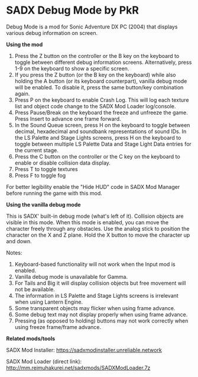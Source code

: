 # SADX Debug Mode by PkR

Debug Mode is a mod for Sonic Adventure DX PC (2004) that displays various debug information on screen.

**Using the mod**

1) Press the Z button on the controller or the B key on the keyboard to toggle between different debug information screens. Alternatively, press 1-9 on the keyboard to show a specific screen.
2) If you press the Z button (or the B key on the keyboard) while also holding the A button (or its keyboard counterpart), vanilla debug mode will be enabled. To disable it, press the same button/key combination again.
3) Press P on the keyboard to enable Crash Log. This will log each texture list and object code change to the SADX Mod Loader log/console.
4) Press Pause/Break on the keyboard the freeze and unfreeze the game. Press Insert to advance one frame forward.
5) In the Sound Queue screen, press H on the keyboard to toggle between decimal, hexadecimal and soundbank representations of sound IDs. In the LS Palette and Stage Lights screens, press H on the keyboard to toggle between multiple LS Palette Data and Stage Light Data entries for the current stage.
6) Press the C button on the controller or the C key on the keyboard to enable or disable collision data display.
7) Press T to toggle textures
8) Press F to toggle fog

For better legibility enable the "Hide HUD" code in SADX Mod Manager before running the game with this mod.

**Using the vanilla debug mode**

This is SADX' built-in debug mode (what's left of it). Collision objects are visible in this mode.
When this mode is enabled, you can move the character freely through any obstacles. Use the analog stick to position the character on the X and Z plane. Hold the X button to move the character up and down.

Notes:
1) Keyboard-based functionality will not work when the Input mod is enabled.
2) Vanilla debug mode is unavailable for Gamma. 
3) For Tails and Big it will display collision objects but free movement will not be available.
4) The information in LS Palette and Stage Lights screens is irrelevant when using Lantern Engine.
5) Some transparent objects may flicker when using frame advance.
6) Some debug text may not display properly when using frame advance.
7) Pressing (as opposed to holding) buttons may not work correctly when using freeze frame/frame advance.

**Related mods/tools**

SADX Mod Installer: https://sadxmodinstaller.unreliable.network

SADX Mod Loader (direct link): http://mm.reimuhakurei.net/sadxmods/SADXModLoader.7z
